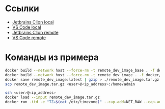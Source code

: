 # Ссылки
- [Jetbrains Clion local](https://www.jetbrains.com/help/clion/clion-toolchains-in-docker.html)
- [VS Code local](https://code.visualstudio.com/docs/devcontainers/containers)
- [Jetbrains Clion remote](https://www.jetbrains.com/help/clion/clion-toolchains-in-docker.html#sample-dockerfile-remote)
- [VS Code remote](https://code.visualstudio.com/remote/advancedcontainers/develop-remote-host)

# Команды из примера
```bash
docker build --network host --force-rm -t remote_dev_image_base . -f docker/remote_dev_base.Dockerfile
docker build --network host --force-rm -t remote_dev_image . -f docker/remote_dev.Dockerfile
docker save remote_dev_image:latest | gzip > ./remote_dev_image.tar.gz
scp remote_dev_image.tar.gz <user>@<ip_address>:/home/admin
```
```bash 
ssh <user>@<ip_address>
docker load --input remote_dev_image.tar.gz
docker run -itd -e "TZ=$(cat /etc/timezone)" --cap-add=NET_RAW --cap-add sys_ptrace --network host --name remote_dev remote_dev_image:latest
```
